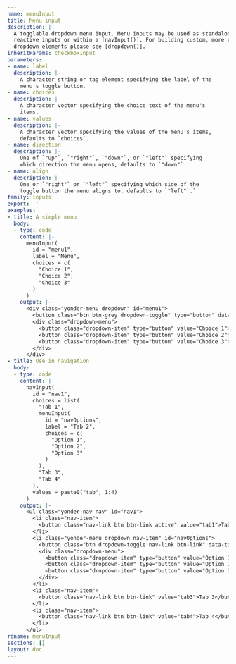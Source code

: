 ```yaml
---
name: menuInput
title: Menu input
description: |-
  A togglable dropdown menu input. Menu inputs may be used as standalone
  reactive inputs or within a [navInput()]. For building custom, more complex
  dropdown elements please see [dropdown()].
inheritParams: checkboxInput
parameters:
- name: label
  description: |-
    A character string or tag element specifying the label of the
    menu's toggle button.
- name: choices
  description: |-
    A character vector specifying the choice text of the menu's
    items.
- name: values
  description: |-
    A character vector specifying the values of the menu's items,
    defaults to `choices`.
- name: direction
  description: |-
    One of `"up"`, `"right"`, `"down"`, or `"left"` specifying
    which direction the menu opens, defaults to `"down"`.
- name: align
  description: |-
    One or `"right"` or `"left"` specifying which side of the
    toggle button the menu aligns to, defaults to `"left"`.`
family: inputs
export: ''
examples:
- title: A simple menu
  body:
  - type: code
    content: |-
      menuInput(
        id = "menu1",
        label = "Menu",
        choices = c(
          "Choice 1",
          "Choice 2",
          "Choice 3"
        )
      )
    output: |-
      <div class="yonder-menu dropdown" id="menu1">
        <button class="btn btn-grey dropdown-toggle" type="button" data-toggle="dropdown" aria-haspopup="true" aria-expanded="false">Menu</button>
        <div class="dropdown-menu">
          <button class="dropdown-item" type="button" value="Choice 1">Choice 1</button>
          <button class="dropdown-item" type="button" value="Choice 2">Choice 2</button>
          <button class="dropdown-item" type="button" value="Choice 3">Choice 3</button>
        </div>
      </div>
- title: Use in navigation
  body:
  - type: code
    content: |-
      navInput(
        id = "nav1",
        choices = list(
          "Tab 1",
          menuInput(
            id = "navOptions",
            label = "Tab 2",
            choices = c(
              "Option 1",
              "Option 2",
              "Option 3"
            )
          ),
          "Tab 3",
          "Tab 4"
        ),
        values = paste0("tab", 1:4)
      )
    output: |-
      <ul class="yonder-nav nav" id="nav1">
        <li class="nav-item">
          <button class="nav-link btn btn-link active" value="tab1">Tab 1</button>
        </li>
        <li class="yonder-menu dropdown nav-item" id="navOptions">
          <button class="btn dropdown-toggle nav-link btn-link" data-toggle="dropdown" aria-haspopup="true" aria-expanded="false" value="tab2">Tab 2</button>
          <div class="dropdown-menu">
            <button class="dropdown-item" type="button" value="Option 1">Option 1</button>
            <button class="dropdown-item" type="button" value="Option 2">Option 2</button>
            <button class="dropdown-item" type="button" value="Option 3">Option 3</button>
          </div>
        </li>
        <li class="nav-item">
          <button class="nav-link btn btn-link" value="tab3">Tab 3</button>
        </li>
        <li class="nav-item">
          <button class="nav-link btn btn-link" value="tab4">Tab 4</button>
        </li>
      </ul>
rdname: menuInput
sections: []
layout: doc
---
```

